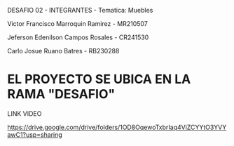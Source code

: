 DESAFIO 02 - INTEGRANTES -  Tematica: Muebles

Victor Francisco Marroquin Ramirez - MR210507

Jeferson Edenilson Campos Rosales - CR241530

Carlo Josue Ruano Batres - RB230288 

# EL PROYECTO SE UBICA EN LA RAMA "DESAFIO"

LINK VIDEO

https://drive.google.com/drive/folders/1OD8OqewoTxbrIaq4ViZCYYtO3YVYawC1?usp=sharing

